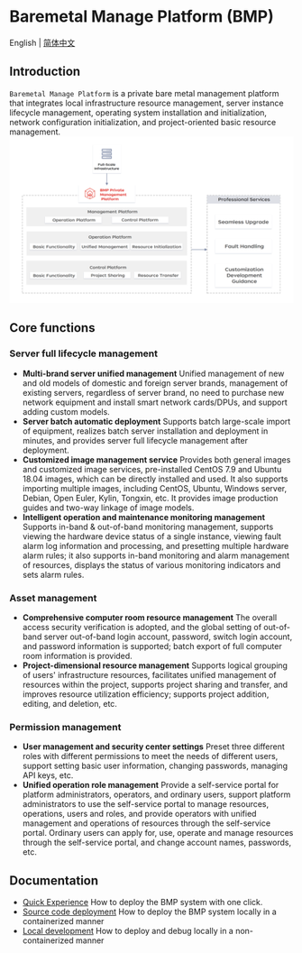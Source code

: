 # Baremetal Manage Platform (BMP)

English | [简体中文](README.zh-CN.md) 

## Introduction

`Baremetal Manage Platform` is a private bare metal management platform that integrates local infrastructure resource management, server instance lifecycle management, operating system installation and initialization, network configuration initialization, and project-oriented basic resource management.
![bmp_en.png](docs/bmp-deploy/picture/bmp_en.png)
## Core functions
### Server full lifecycle management
- **Multi-brand server unified management**
Unified management of new and old models of domestic and foreign server brands, management of existing servers, regardless of server brand, no need to purchase new network equipment and install smart network cards/DPUs, and support adding custom models.
- **Server batch automatic deployment**
Supports batch large-scale import of equipment, realizes batch server installation and deployment in minutes, and provides server full lifecycle management after deployment.
- **Customized image management service**
Provides both general images and customized image services, pre-installed CentOS 7.9 and Ubuntu 18.04 images, which can be directly installed and used. It also supports importing multiple images, including CentOS, Ubuntu, Windows server, Debian, Open Euler, Kylin, Tongxin, etc. It provides image production guides and two-way linkage of image models.
- **Intelligent operation and maintenance monitoring management**
Supports in-band & out-of-band monitoring management, supports viewing the hardware device status of a single instance, viewing fault alarm log information and processing, and presetting multiple hardware alarm rules; it also supports in-band monitoring and alarm management of resources, displays the status of various monitoring indicators and sets alarm rules.

### Asset management
- **Comprehensive computer room resource management**
The overall access security verification is adopted, and the global setting of out-of-band server out-of-band login account, password, switch login account, and password information is supported; batch export of full computer room information is provided.
- **Project-dimensional resource management**
Supports logical grouping of users' infrastructure resources, facilitates unified management of resources within the project, supports project sharing and transfer, and improves resource utilization efficiency; supports project addition, editing, and deletion, etc.

### Permission management
- **User management and security center settings**
Preset three different roles with different permissions to meet the needs of different users, support setting basic user information, changing passwords, managing API keys, etc.
- **Unified operation role management**
Provide a self-service portal for platform administrators, operators, and ordinary users, support platform administrators to use the self-service portal to manage resources, operations, users and roles, and provide operators with unified management and operations of resources through the self-service portal. Ordinary users can apply for, use, operate and manage resources through the self-service portal, and change account names, passwords, etc.

## Documentation

- [Quick Experience](docs/setup.md) How to deploy the BMP system with one click.
- [Source code deployment](docs/develop.md) How to deploy the BMP system locally in a containerized manner
- [Local development](docs/local-develop.md) How to deploy and debug locally in a non-containerized manner